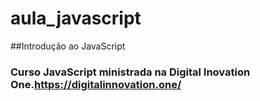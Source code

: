 # aula_javascript
##Introdução ao JavaScript
### Curso JavaScript ministrada na Digital Inovation One.<https://digitalinnovation.one/>
 
